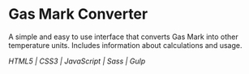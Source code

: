 # Gas Mark Converter
A simple and easy to use interface that converts Gas Mark into other temperature units. Includes information about calculations and usage.

*HTML5 | CSS3 | JavaScript | Sass | Gulp*
